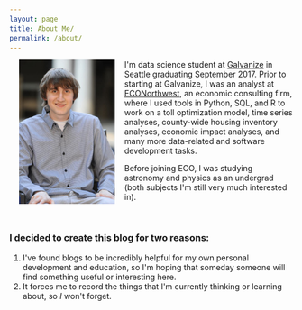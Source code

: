 ```yaml
---
layout: page
title: About Me/
permalink: /about/
---
```


<img style="float: left;" src="../images/profile.jpg" width="170pt" hspace="17pt">

I'm data science student at [Galvanize](https://www.galvanize.com/seattle) in Seattle
graduating September 2017.
Prior to starting at Galvanize, I was an analyst at [ECONorthwest](http://www.econw.com),
an economic consulting firm, where I used tools in Python, SQL, and R to work on
a toll optimization model, time series analyses, county-wide housing inventory
analyses, economic impact analyses, and many more data-related and software
development tasks.

Before joining ECO, I was studying astronomy and physics as an undergrad
(both subjects I'm still very much interested in).

<br/>

### I decided to create this blog for two reasons:
1. I've found blogs to be incredibly helpful for my own personal development and education,
so I'm hoping that someday someone will find something useful or interesting here.
2. It forces me to record the things that I'm currently thinking or learning about,
so _I_ won't forget.
